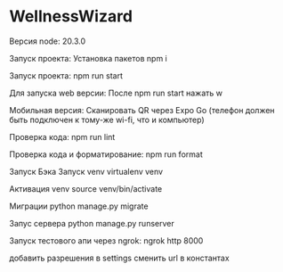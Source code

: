 # WellnessWizard

Версия node:
20.3.0

Запуск проекта:
Установка пакетов
npm i

Запуск проекта:
npm run start

Для запуска web версии:
После npm run start нажать w

Мобильная версия:
Сканировать QR через Expo Go
(телефон должен быть подключен к тому-же wi-fi, что и компьютер)

Проверка кода:
npm run lint

Проверка кода и форматирование:
npm run format



Запуск Бэка
Запуск venv
virtualenv venv

Активация venv
source venv/bin/activate

Миграции
python manage.py migrate

Запус сервера
python manage.py runserver

Запуск тестового апи через ngrok:
ngrok http 8000

добавить разрешения в settings
сменить url в константах
